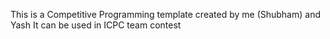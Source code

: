 This is a Competitive Programming template created by me (Shubham) and Yash
It can be used in ICPC team contest
